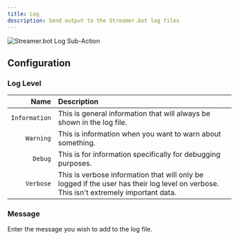 ```yaml
---
title: Log
description: Send output to the Streamer.bot log files
---
```


![Streamer.bot Log Sub-Action](/sub-action-log-001.png)

## Configuration
### Log Level
|          Name | Description                                                                                                                           |
|--------------:|:--------------------------------------------------------------------------------------------------------------------------------------|
| `Information` | This is general information that will always be shown in the log file.                                                                |
|     `Warning` | This is information when you want to warn about something.                                                                            |
|       `Debug` | This is for information specifically for debugging purposes.                                                                          |
|     `Verbose` | This is verbose information that will only be logged if the user has their log level on verbose. This isn't extremely important data. |

### Message
Enter the message you wish to add to the log file.